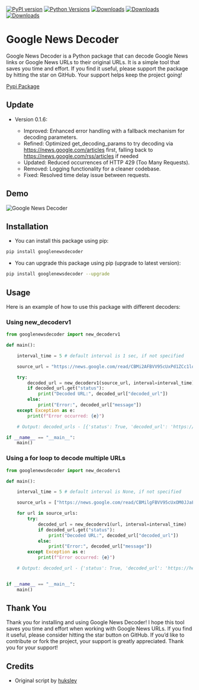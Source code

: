 [![PyPI version](https://badge.fury.io/py/googlenewsdecoder.svg)](https://badge.fury.io/py/googlenewsdecoder)
[![Python Versions](https://img.shields.io/badge/python-3.9-blue)](https://pypi.org/project/facebook-pages-scraper/)
[![Downloads](https://static.pepy.tech/badge/googlenewsdecoder)](https://pepy.tech/project/googlenewsdecoder)
[![Downloads](https://static.pepy.tech/badge/googlenewsdecoder/month)](https://pepy.tech/project/googlenewsdecoder)
[![Downloads](https://static.pepy.tech/badge/googlenewsdecoder/week)](https://pepy.tech/project/googlenewsdecoder)

# Google News Decoder

Google News Decoder is a Python package that can decode Google News links or Google News URLs to their original URLs. It is a simple tool that saves you time and effort. If you find it useful, please support the package by hitting the star on GitHub. Your support helps keep the project going!

[Pypi Package](https://pypi.org/project/googlenewsdecoder/)

## Update

- Version 0.1.6:

  - Improved: Enhanced error handling with a fallback mechanism for decoding parameters.
  - Refined: Optimized get_decoding_params to try decoding via https://news.google.com/articles first, falling back to https://news.google.com/rss/articles if needed
  - Updated: Reduced occurrences of HTTP 429 (Too Many Requests).
  - Removed: Logging functionality for a cleaner codebase.
  - Fixed: Resolved time delay issue between requests.

## Demo

![Google News Decoder](https://github.com/user-attachments/assets/3a3c3279-1c54-4e19-96cb-6f22f889aa2a)

## Installation

- You can install this package using pip:

```sh
pip install googlenewsdecoder
```

- You can upgrade this package using pip (upgrade to latest version):

```sh
pip install googlenewsdecoder --upgrade
```

## Usage

Here is an example of how to use this package with different decoders:

### Using new_decoderv1

```python
from googlenewsdecoder import new_decoderv1

def main():

    interval_time = 5 # default interval is 1 sec, if not specified

    source_url = "https://news.google.com/read/CBMi2AFBVV95cUxPd1ZCc1loODVVNHpnbFFTVHFkTG94eWh1NWhTeE9yT1RyNTRXMVV2S1VIUFM3ZlVkVjl6UHh3RkJ0bXdaTVRlcHBjMWFWTkhvZWVuM3pBMEtEdlllRDBveGdIUm9GUnJ4ajd1YWR5cWs3VFA5V2dsZnY1RDZhVDdORHRSSE9EalF2TndWdlh4bkJOWU5UMTdIV2RCc285Q2p3MFA4WnpodUNqN1RNREMwa3d5T2ZHS0JlX0MySGZLc01kWDNtUEkzemtkbWhTZXdQTmdfU1JJaXY?hl=en-US&gl=US&ceid=US%3Aen"

    try:
        decoded_url = new_decoderv1(source_url, interval=interval_time)
        if decoded_url.get("status"):
            print("Decoded URL:", decoded_url["decoded_url"])
        else:
            print("Error:", decoded_url["message"])
    except Exception as e:
        print(f"Error occurred: {e}")

    # Output: decoded_urls - [{'status': True, 'decoded_url': 'https://healthdatamanagement.com/articles/empowering-the-quintuple-aim-embracing-an-essential-architecture/'}]

if __name__ == "__main__":
    main()
```

### Using a for loop to decode multiple URLs

```python
from googlenewsdecoder import new_decoderv1

def main():

    interval_time = 5 # default interval is None, if not specified

    source_urls = ["https://news.google.com/read/CBMilgFBVV95cUxOM0JJaFRwV2dqRDk5dEFpWmF1cC1IVml5WmVtbHZBRXBjZHBfaUsyalRpa1I3a2lKM1ZnZUI4MHhPU2sydi1nX3JrYU0xWjhLaHNfU0N6cEhOYVE2TEptRnRoZGVTU3kzZGJNQzc2aDZqYjJOR0xleTdsemdRVnJGLTVYTEhzWGw4Z19lR3AwR0F1bXlyZ0HSAYwBQVVfeXFMTXlLRDRJUFN5WHg3ZTI0X1F4SjN6bmFIck1IaGxFVVZyOFQxdk1JT3JUbl91SEhsU0NpQzkzRFdHSEtjVGhJNzY4ZTl6eXhESUQ3XzdWVTBGOGgwSmlXaVRmU3BsQlhPVjV4VWxET3FQVzJNbm5CUDlUOHJUTExaME5YbjZCX1NqOU9Ta3U?hl=en-US&gl=US&ceid=US%3Aen","https://news.google.com/read/CBMiiAFBVV95cUxQOXZLdC1hSzFqQVVLWGJVZzlPaDYyNjdWTURScV9BbVp0SWhFNzZpSWZxSzdhc0tKbVlHMU13NmZVOFdidFFkajZPTm9SRnlZMWFRZ01CVHh0dXU0TjNVMUxZNk9Ibk5DV3hrYlRiZ20zYkIzSFhMQVVpcTFPc00xQjhhcGV1aXM00gF_QVVfeXFMTmtFQXMwMlY1el9WY0VRWEh5YkxXbHF0SjFLQVByNk1xS3hpdnBuUDVxOGZCQXl1QVFXaUVpbk5lUGgwRVVVT25tZlVUVWZqQzc4cm5MSVlfYmVlclFTOUFmTHF4eTlfemhTa2JKeG14bmNabENkSmZaeHB4WnZ5dw?hl=en-US&gl=US&ceid=US%3Aen"]

    for url in source_urls:
        try:
            decoded_url = new_decoderv1(url, interval=interval_time)
            if decoded_url.get("status"):
                print("Decoded URL:", decoded_url["decoded_url"])
            else:
                print("Error:", decoded_url["message"])
        except Exception as e:
            print(f"Error occurred: {e}")

    # Output: decoded_url - {'status': True, 'decoded_url': 'https://healthdatamanagement.com/articles/empowering-the-quintuple-aim-embracing-an-essential-architecture/'}


if __name__ == "__main__":
    main()
```

## Thank You

Thank you for installing and using Google News Decoder! I hope this tool saves you time and effort when working with Google News URLs. If you find it useful, please consider hitting the star button on GitHub. If you’d like to contribute or fork the project, your support is greatly appreciated. Thank you for your support!

## Credits

- Original script by [huksley](https://gist.github.com/huksley/)
